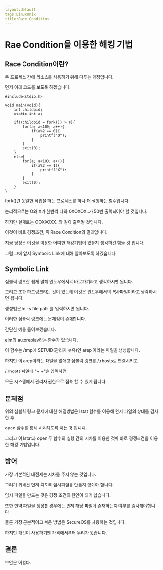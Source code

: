 ```yaml
---
layout:default
tags:LinuxUnix
title:Race_Condition
---
```


# Rae Condition을 이용한 해킹 기법

## Race Condition이란?

두 프로세스 간에 리소스를 사용하기 위해 다투는 과정입니다.

먼저 아래 코드를 보도록 하겠습니다.

```{c}
#include<stdio.h>

void main(void){
	int childpid;
    static int a;
    
    if((childpid = fork()) > 0){
    	for(a; a<100; a++){
        	if(a%2 == 0){
            	printf("O");
            }
        }
        exit(0);
    }
    else{
    	for(a; a<100; a++){
        	if(a%2 == 1){
            	printf("X");
            }
        }
        exit(0);
    }
}
```

fork()란 동일한 작업을 하는 프로세스를 하나 더 실행하는 함수입니다.

논리적으로는 O와 X가 한번씩 나와 OXOXOX..가 50번 출력되어야 할 것입니다.

하지만 실제로는 OOXXOXX..와 같이 출력될 것입니다.

이것이 바로 경쟁조건, 즉 Race Condition의 결과입니다.

지금 당장은 이것을 이용한 어떠한 해킹기법이 있을지 생각하긴 힘들 것 입니다.

그럼 그에 앞서 Symbolic Link에 대해 알아보도록 하겠습니다.

## Symbolic Link

심볼릭 링크란 쉽게 말해 윈도우에서의 바로가기라고 생각하시면 됩니다.

그리고 또한 하드링크라는 것이 있는데 이것은 윈도우에서의 복사파일이라고 생각하시면 됩니다.

생성법은 ln -s file path 를 입력하시면 됩니다.

이러한 심볼릭 링크에는 문제점이 존재합니다.

간단한 예를 들어보겠습니다.

elm의 autoreplay라는 함수가 있습니다.

이 함수는 /tmp에 SETUID(관리자 솟유)인 arep 이라는 파일을 생성합니다.

하지만 이 arep이라는 파일을 없애고 심볼릭 링크를 /.rhosts로 연결시키고

/.rhosts 파일에 "+ +"을 입력하면

모든 시스템에서 관리자 권한으로 접속 할 수 있게 됩니다.

## 문제점

위의 심볼릭 링크 문제에 대한 해결방법은 lstat 함수를 이용해 먼저 파일의 상태를 검사한 후

open 함수를 통해 처리하도록 하는 것 입니다.

그리고 이 lstat과 open 두 함수의 실행 간의 시차를 이용한 것이 바로 경쟁조건을 이용한 해킹 기법입니다.

## 방어

가장 기본적인 대전제는 시차를 주지 않는 것입니다.

그러기 위해선 먼저 되도록 임시파일을 만들지 않아야 합니다.

임시 파일을 만드는 것은 경쟁 조건의 원인이 되기 쉽습니다.

또한 만약 파일을 생성할 경우에는 먼저 해당 파일이 존재하는지 여부를 검사해야합니다.

물론 가장 근본적이고 쉬운 방법은 SecureOS를 사용하는 것입니다.

하지만 개인이 사용하기엔 가격에서부터 무리가 있습니다.

## 결론

보안은 어렵다.